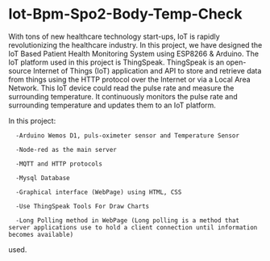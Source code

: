 # Iot-Bpm-Spo2-Body-Temp-Check
With tons of new healthcare technology start-ups, IoT is rapidly revolutionizing the healthcare industry. In this project, we have designed the IoT Based Patient Health Monitoring System using ESP8266 & Arduino. The IoT platform used in this project is ThingSpeak. ThingSpeak is an open-source Internet of Things (IoT) application and API to store and retrieve data from things using the HTTP protocol over the Internet or via a Local Area Network. This IoT device could read the pulse rate and measure the surrounding temperature. It continuously monitors the pulse rate and surrounding temperature and updates them to an IoT platform.

In this project:

      -Arduino Wemos D1, puls-oximeter sensor and Temperature Sensor
   
      -Node-red as the main server
   
      -MQTT and HTTP protocols
   
      -Mysql Database
   
      -Graphical interface (WebPage) using HTML, CSS
   
      -Use ThingSpeak Tools For Draw Charts
   
      -Long Polling method in WebPage (Long polling is a method that server applications use to hold a client connection until information becomes available)
   

used.
